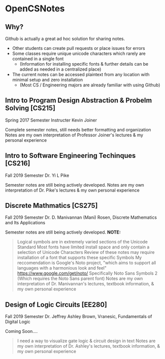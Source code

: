 # OpenCSNotes

## Why?
  Github is actually a great ad hoc solution for sharing notes.
  * Other students can create pull requests or place issues for errors
  * Some classes require unique unicode characters which rarely are contained in a single font
    * (Information for installing specific fonts & further details can be added as needed in a centralized place)
  * The current notes can be accessed plaintext from any location with minimal setup and zero installation
    * (Most CS / Engineering majors are already familiar with using Github)
    
## Intro to Program Design Abstraction & Probelm Solving [CS215]
  Spring 2017 Semester
  Instructer Kevin Joiner
  
  Complete semester notes, still needs better formatting and organization
  Notes are my own interpretation of Professor Joiner's lectures & my personal experience
  
## Intro to Software Engineering Techinques [CS216]
  Fall 2019 Semester
  Dr. Yi L Pike 
  
  Semester notes are still being actively developed.
  Notes are my own interpretation of Dr. Pike's lectures & my own personal experience
  
## Discrete Mathmatics [CS275]
  Fall 2019 Semester
  Dr. D. Manivannan (Mani)
  Rosen, Discrete Mathematics and Its Applications
  
  Semester notes are still being actively developed.
  **NOTE:**
  > Logical symbols are in extremely varied sections of the Unicode Standard
  > Most fonts have limited install space and only contain a selection of Unicode Characters
  > Review of these notes may require installation of a font that supports these specific Symbols
  > My reccomendation is Google's Noto project, "which aims to support all languages with a harmonious look and feel" 
  > https://www.google.com/get/noto/
  > Specifically Noto Sans Symbols 2 (Which requires the Noto Sans parent font)
  Notes are my own interpretation of Dr. Manivannan's lectures, textbook information, & my own personal experience
  
## Design of Logic Circuits [EE280]
  Fall 2019 Semester
  Dr. Jeffrey Ashley
  Brown, Vranesic, Fundamentals of Digital Logic
  
  Coming Soon....
  > I need a way to visualize gate logic & circuit design in text
   Notes are my own interpretation of Dr. Ashley's lectures, textbook information, & my own personal experience
    
